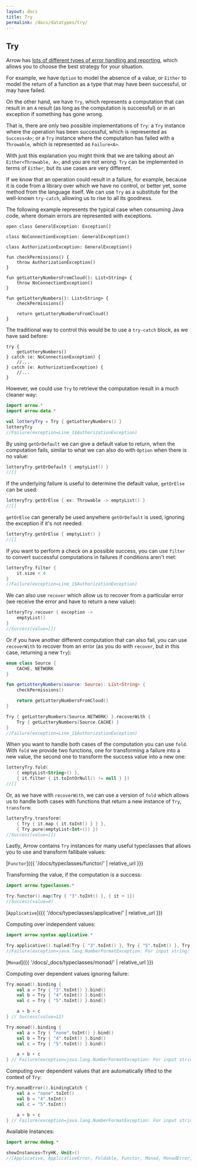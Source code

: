 ```yaml
---
layout: docs
title: Try
permalink: /docs/datatypes/try/
---
```


## Try

Arrow has [lots of different types of error handling and reporting](http://arrow-kt.io/docs/patterns/error_handling/), which allows you to choose the best strategy for your situation. 

For example, we have `Option` to model the absence of a value, or `Either` to model the return of a function as a type that may have been successful, or may have failed. 

On the other hand, we have `Try`, which represents a computation that can result in an `A` result (as long as the computation is successful) or in an exception if something has gone wrong. 

That is, there are only two possible implementations of `Try`: a `Try` instance where the operation has been successful, which is represented as `Success<A>`; or a `Try` instance where the computation has failed with a `Throwable`, which is represented as `Failure<A>`.

With just this explanation you might think that we are talking about an `Either<Throwable, A>`, and you are not wrong. `Try` can be implemented in terms of `Either`, but its use cases are very different.

If we know that an operation could result in a failure, for example, because it is code from a library over which we have no control, or better yet, some method from the language itself. We can use `Try` as a substitute for the well-known `try-catch`, allowing us to rise to all its goodness.

The following example represents the typical case when consuming Java code, where domain errors are represented with exceptions.  

```kotlin:ank:silent
open class GeneralException: Exception()

class NoConnectionException: GeneralException()

class AuthorizationException: GeneralException()

fun checkPermissions() {
    throw AuthorizationException()
}

fun getLotteryNumbersFromCloud(): List<String> {
    throw NoConnectionException()
}

fun getLotteryNumbers(): List<String> {
    checkPermissions()
    
    return getLotteryNumbersFromCloud()
}
```

The traditional way to control this would be to use a `try-catch` block, as we have said before:

```kotlin:ank
try {
    getLotteryNumbers()
} catch (e: NoConnectionException) {
    //...
} catch (e: AuthorizationException) {
    //...
}
```

However, we could use `Try` to retrieve the computation result in a much cleaner way:

```kotlin
import arrow.*
import arrow.data.*

val lotteryTry = Try { getLotteryNumbers() }
lotteryTry
//Failure(exception=Line_1$AuthorizationException)
```

By using `getOrDefault` we can give a default value to return, when the computation fails, similar to what we can also do with `Option` when there is no value:

```kotlin
lotteryTry.getOrDefault { emptyList() }
//[]
```

If the underlying failure is useful to determine the default value, `getOrElse` can be used:

```kotlin
lotteryTry.getOrElse { ex: Throwable -> emptyList() }
//[]
```

`getOrElse` can generally be used anywhere `getOrDefault` is used, ignoring the exception if it's not needed:

```kotlin
lotteryTry.getOrElse { emptyList() }
//[]
```

If you want to perform a check on a possible success, you can use `filter` to convert successful computations in failures if conditions aren't met:

```kotlin
lotteryTry.filter {
    it.size < 4
}
//Failure(exception=Line_1$AuthorizationException)
```

We can also use `recover` which allow us to recover from a particular error (we receive the error and have to return a new value):

```kotlin
lotteryTry.recover { exception ->
    emptyList()
}
//Success(value=[])
```

Or if you have another different computation that can also fail, you can use `recoverWith` to recover from an error (as you do with `recover`, but in this case, returning a new `Try`):

```kotlin
enum class Source {
    CACHE, NETWORK
}

fun getLotteryNumbers(source: Source): List<String> {
    checkPermissions()

    return getLotteryNumbersFromCloud()
}

Try { getLotteryNumbers(Source.NETWORK) }.recoverWith {
    Try { getLotteryNumbers(Source.CACHE) }
}
//Failure(exception=Line_1$AuthorizationException)
```

When you want to handle both cases of the computation you can use `fold`. With `fold` we provide two functions, one for transforming a failure into a new value, the second one to transform the success value into a new one:

```kotlin
lotteryTry.fold(
    { emptyList<String>() },
    { it.filter { it.toIntOrNull() != null } })
//[]
```

Or, as we have with `recoverWith`, we can use a version of `fold` which allows us to handle both cases with functions that return a new instance of `Try`, `transform`:

```kotlin
lotteryTry.transform(
    { Try { it.map { it.toInt() } } },
    { Try.pure(emptyList<Int>()) })
//Success(value=[])
```

Lastly, Arrow contains `Try` instances for many useful typeclasses that allows you to use and transform fallibale values:

[`Functor`]({{ '/docs/typeclasses/functor/' | relative_url }})

Transforming the value, if the computation is a success:

```kotlin
import arrow.typeclasses.*

Try.functor().map(Try { "3".toInt() }, { it + 1})
//Success(value=4)
```

[`Applicative`]({{ '/docs/typeclasses/applicative/' | relative_url }})

Computing over independent values:

```kotlin
import arrow.syntax.applicative.*

Try.applicative().tupled(Try { "3".toInt() }, Try { "5".toInt() }, Try { "nope".toInt() })
//Failure(exception=java.lang.NumberFormatException: For input string: "nope")
```

[`Monad`]({{ '/docs/_docs/typeclasses/monad/' | relative_url }})

Computing over dependent values ignoring failure:

```kotlin
Try.monad().binding {
    val a = Try { "3".toInt() }.bind()
    val b = Try { "4".toInt() }.bind()
    val c = Try { "5".toInt() }.bind()

    a + b + c
} // Success(value=12)
```

```kotlin
Try.monad().binding {
    val a = Try { "none".toInt() }.bind()
    val b = Try { "4".toInt() }.bind()
    val c = Try { "5".toInt() }.bind()

    a + b + c
} // Failure(exception=java.lang.NumberFormatException: For input string: "none")
```

Computing over dependent values that are automatically lifted to the context of `Try`:

```kotlin
Try.monadError().bindingCatch {
    val a = "none".toInt()
    val b = "4".toInt()
    val c = "5".toInt()

    a + b + c
} // Failure(exception=java.lang.NumberFormatException: For input string: "none")
```

Available Instances:

```kotlin
import arrow.debug.*

showInstances<TryHK, Unit>()
//[Applicative, ApplicativeError, Foldable, Functor, Monad, MonadError, Traverse, TraverseFilter]
```

